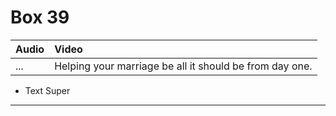 # Box 39

| Audio | Video |
|:---|:---|
| ... | Helping your marriage be all it should be from day one. |

* Text Super

- - - - -